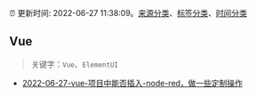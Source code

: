 :alarm_clock: 更新时间: 2022-06-27 11:38:09。[来源分类](../README.md)、[标签分类](../TAGS.md)、[时间分类](../TIMELINE.md)

## Vue


> 关键字：`Vue`、`ElementUI`



- [2022-06-27-vue-项目中能否插入-node-red，做一些定制操作](https://www.v2ex.com/t/862513) 